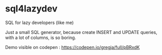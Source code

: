 # sql4lazydev
SQL for lazy developers (like me)

Just a small SQL generator, because create INSERT and UPDATE queries, with a lot of columns, is so boring.

Demo visible on codepen :
https://codepen.io/gregja/full/pBRxdK
